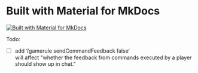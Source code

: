 # Built with Material for MkDocs
[![Built with Material for MkDocs](https://img.shields.io/badge/Material_for_MkDocs-526CFE?style=for-the-badge&logo=MaterialForMkDocs&logoColor=white)](https://squidfunk.github.io/mkdocs-material/)

Todo:

- [ ] add ‘/gamerule sendCommandFeedback false‘  
    will affect "whether the feedback from commands executed by a player should show up in chat."